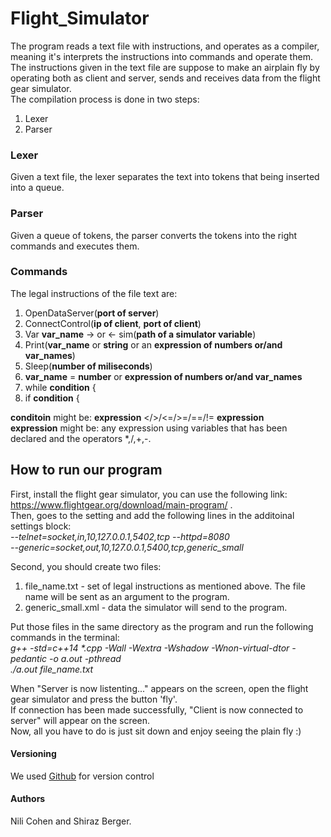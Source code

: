 # Flight_Simulator
The program reads a text file with instructions, and operates as a compiler,
 meaning it's interprets the instructions into commands and operate them. 
 The instructions given in the text file are suppose to make an airplain fly by operating both as client and server,
sends and receives data from the flight gear simulator.  
The compilation process is done in two steps:
1. Lexer
2. Parser
### Lexer
Given a text file, the lexer separates the text into tokens that being inserted into a queue.
### Parser
Given a queue of tokens, the parser converts the tokens into the right commands and executes them.  
### Commands  
The legal instructions of the file text are:
  1. OpenDataServer(**port of server**)
  2. ConnectControl(**ip of client**, **port of client**)
  3. Var **var_name** -> or <- sim(**path of a simulator variable**)
  4. Print(**var_name** or **string** or an **expression of numbers or/and var_names**)
  5. Sleep(**number of miliseconds**)
  6. **var_name** = **number** or **expression of numbers or/and var_names**
  7. while **condition** {
  8. if **condition** { 
  
**conditoin** might be: **expression** </>/<=/>=/==/!= **expression**  
**expression** might be: any expression using variables that has been declared and the operators *,/,+,-.  

## How to run our program
First, install the flight gear simulator, you can use the following link: https://www.flightgear.org/download/main-program/ .  
Then, goes to the setting and add the following lines in the additoinal settings block:  
*--telnet=socket,in,10,127.0.0.1,5402,tcp --httpd=8080*  
*--generic=socket,out,10,127.0.0.1,5400,tcp,generic_small*  

Second, you should create two files:  
1. file_name.txt - set of legal instructions as mentioned above. The file name will be sent as an argument to the program.
2. generic_small.xml - data the simulator will send to the program.

Put those files in the same directory as the program and run the following commands in the terminal:  
_g++ -std=c++14 *.cpp -Wall -Wextra -Wshadow -Wnon-virtual-dtor -pedantic -o a.out -pthread_  
_./a.out file_name.txt_

When "Server is now listenting..." appears on the screen, open the flight gear simulator and press the button 'fly'.  
If connection has been made successfully, "Client is now connected to server" will appear on the screen.  
Now, all you have to do is just sit down and enjoy seeing the plain fly :)  

#### Versioning  
We used [Github](https://github.com/shiraz318/Flight_Simulator) for version control

#### Authors
Nili Cohen and Shiraz Berger.
